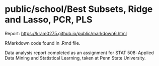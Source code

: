 # public/school/Best Subsets, Ridge and Lasso, PCR, PLS

Report: https://kram0275.github.io/public/markdown6.html

RMarkdown code found in .Rmd file.

Data analysis report completed as an assignment for STAT 508: Applied Data Mining and Statistical Learning, taken at Penn State University.
